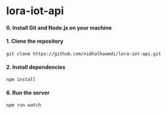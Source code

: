 # lora-iot-api

#### 0. Install Git and Node.js on your machine

#### 1. Clone the repository
```
git clone https://github.com/nidhalhaamdi/lora-iot-api.git
```
#### 2. Install dependencies
```
npm install
```
#### 6. Run the server
```
npm run watch
```

